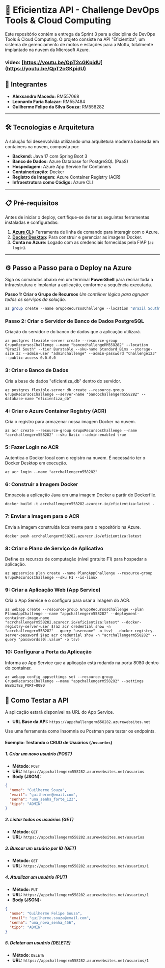 # 🚀 Eficientiza API - Challenge DevOps Tools & Cloud Computing

Este repositório contém a entrega da Sprint 3 para a disciplina de DevOps Tools & Cloud Computing. O projeto consiste na API "Eficientiza", um sistema de gerenciamento de motos e estações para a Mottu, totalmente implantado na nuvem da Microsoft Azure.
### video: [https://youtu.be/QpT2cGKpidU](https://youtu.be/QpT2cGKpidU)
## 👥 Integrantes

* **Alexsandro Macedo:** RM557068
* **Leonardo Faria Salazar:** RM557484
* **Guilherme Felipe da Silva Souza:** RM558282

---

## 🛠️ Tecnologias e Arquitetura

A solução foi desenvolvida utilizando uma arquitetura moderna baseada em containers na nuvem, composta por:

* **Backend:** Java 17 com Spring Boot 3
* **Banco de Dados:** Azure Database for PostgreSQL (PaaS)
* **Hospedagem:** Azure App Service for Containers
* **Containerização:** Docker
* **Registro de Imagem:** Azure Container Registry (ACR)
* **Infraestrutura como Código:** Azure CLI

---

## 📋 Pré-requisitos

Antes de iniciar o deploy, certifique-se de ter as seguintes ferramentas instaladas e configuradas:

1.  **[Azure CLI](https://learn.microsoft.com/pt-br/cli/azure/install-azure-cli):** Ferramenta de linha de comando para interagir com o Azure.
2.  **[Docker Desktop](https://www.docker.com/products/docker-desktop/):** Para construir e gerenciar as imagens Docker.
3.  **Conta no Azure:** Logado com as credenciais fornecidas pela FIAP (`az login`).

---

## ⚙️ Passo a Passo para o Deploy na Azure

Siga os comandos abaixo em um terminal **PowerShell** para recriar toda a infraestrutura e implantar a aplicação, conforme a sequência executada.

**Passo 1: Criar o Grupo de Recursos**
*Um contêiner lógico para agrupar todos os serviços da solução.*
```powershell
az group create --name GrupoRecursosChallenge --location "Brazil South"
```

### Passo 2: Criar o Servidor de Banco de Dados PostgreSQL
Criação do servidor e do banco de dados que a aplicação utilizará.
```
az postgres flexible-server create --resource-group GrupoRecursosChallenge --name "bancochallengeRM558282" --location "Brazil South" --tier Burstable --sku-name Standard_B1ms --storage-size 32 --admin-user "adminchallenge" --admin-password "Challenge123" --public-access 0.0.0.0
```

### 3: Criar o Banco de Dados
Cria a base de dados "eficientiza_db" dentro do servidor.
```
az postgres flexible-server db create --resource-group GrupoRecursosChallenge --server-name "bancochallengerm558282" --database-name "eficientiza_db"
```

### 4: Criar o Azure Container Registry (ACR)
Cria o registro para armazenar nossa imagem Docker na nuvem.
```
az acr create --resource-group GrupoRecursosChallenge --name "acrchallengerm558282" --sku Basic --admin-enabled true
```

### 5: Fazer Login no ACR
Autentica o Docker local com o registro na nuvem. É necessário ter o Docker Desktop em execução.
```
az acr login --name "acrchallengerm558282"
```

### 6: Construir a Imagem Docker
Empacota a aplicação Java em uma imagem Docker a partir do Dockerfile.
```
docker build -t acrchallengerm558282.azurecr.io/eficientiza:latest .
```

### 7: Enviar a Imagem para o ACR
Envia a imagem construída localmente para o repositório na Azure.
```
docker push acrchallengerm558282.azurecr.io/eficientiza:latest
```

### 8: Criar o Plano de Serviço de Aplicativo
Define os recursos de computação (nível gratuito F1) para hospedar a aplicação.
```
az appservice plan create --name PlanoAppChallenge --resource-group GrupoRecursosChallenge --sku F1 --is-linux
```

### 9: Criar a Aplicação Web (App Service)
Cria o App Service e o configura para usar a imagem do ACR.
```
az webapp create --resource-group GrupoRecursosChallenge --plan PlanoAppChallenge --name "appchallengerm558282" --deployment-container-image-name "acrchallengerm558282.azurecr.io/eficientiza:latest" --docker-registry-server-user $(az acr credential show -n "acrchallengerm558282" --query "username" -o tsv) --docker-registry-server-password $(az acr credential show -n "acrchallengerm558282" --query "passwords[0].value" -o tsv)
```

### 10: Configurar a Porta da Aplicação
Informa ao App Service que a aplicação está rodando na porta 8080 dentro do container.
```
az webapp config appsettings set --resource-group GrupoRecursosChallenge --name "appchallengerm558282" --settings WEBSITES_PORT=8080
```

## 🔬 Como Testar a API

A aplicação estará disponível na URL do App Service.

* **URL Base da API:** `https://appchallengerm558282.azurewebsites.net`

Use uma ferramenta como Insomnia ou Postman para testar os endpoints.

#### Exemplo: Testando o CRUD de Usuários (`/usuarios`)

##### 1. Criar um novo usuário (POST)

* **Método:** `POST`
* **URL:** `https://appchallengerm558282.azurewebsites.net/usuarios`
* **Body (JSON):**
```json
{
  "nome": "Guilherme Souza",
  "email": "guilherme@email.com",
  "senha": "uma_senha_forte_123",
  "tipo": "ADMIN"
}
```

##### 2. Listar todos os usuários (GET)
* **Método:** `GET`
* **URL:** `https://appchallengerm558282.azurewebsites.net/usuarios`

##### 3. Buscar um usuário por ID (GET)
* **Método:** `GET`
* **URL:** `https://appchallengerm558282.azurewebsites.net/usuarios/1`

##### 4. Atualizar um usuário (PUT)
* **Método:** `PUT`
* **URL:** `https://appchallengerm558282.azurewebsites.net/usuarios/1`
* **Body (JSON):**
```json
{
  "nome": "Guilherme Felipe Souza",
  "email": "guilherme.souza@email.com",
  "senha": "uma_nova_senha_456",
  "tipo": "ADMIN"
}
```

##### 5. Deletar um usuário (DELETE)
* **Método:** `DELETE`
* **URL:** `https://appchallengerm558282.azurewebsites.net/usuarios/1`
